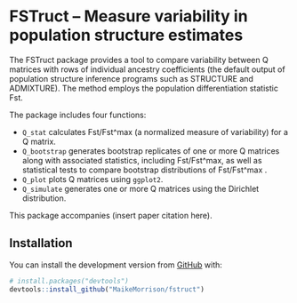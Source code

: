 
<!-- README.md is generated from README.Rmd. Please edit that file -->

# FSTruct – Measure variability in population structure estimates

<!-- badges: start -->

<!-- badges: end -->

The FSTruct package provides a tool to compare variability between Q
matrices with rows of individual ancestry coefficients (the default
output of population structure inference programs such as STRUCTURE and
ADMIXTURE). The method employs the population differentiation statistic
Fst.

The package includes four functions:

  - `Q_stat` calculates Fst/Fst^max (a normalized measure of
    variability) for a Q matrix.
  - `Q_bootstrap` generates bootstrap replicates of one or more Q
    matrices along with associated statistics, including Fst/Fst^max, as
    well as statistical tests to compare bootstrap distributions of
    Fst/Fst^max .
  - `Q_plot` plots Q matrices using `ggplot2`.
  - `Q_simulate` generates one or more Q matrices using the Dirichlet
    distribution.

This package accompanies (insert paper citation here).

## Installation

<!-- You can install the released version of FSTruct from [CRAN](https://CRAN.R-project.org) with: -->

<!-- ``` r -->

<!-- install.packages("FSTruct") -->

<!-- ``` -->

You can install the development version from
[GitHub](https://github.com/) with:

``` r
# install.packages("devtools")
devtools::install_github("MaikeMorrison/fstruct")
```

<!-- ## Example -->

<!-- This is a basic example which shows you how to solve a common problem: -->

<!-- ```{r example} -->

<!-- library(fstruct) -->

<!-- ## basic example code -->

<!-- ``` -->

<!-- What is special about using `README.Rmd` instead of just `README.md`? You can include R chunks like so: -->

<!-- ```{r cars} -->

<!-- summary(cars) -->

<!-- ``` -->

<!-- You'll still need to render `README.Rmd` regularly, to keep `README.md` up-to-date. `devtools::build_readme()` is handy for this. You could also use GitHub Actions to re-render `README.Rmd` every time you push. An example workflow can be found here: <https://github.com/r-lib/actions/tree/master/examples>. -->

<!-- You can also embed plots, for example: -->

<!-- ```{r pressure, echo = FALSE} -->

<!-- plot(pressure) -->

<!-- ``` -->

<!-- In that case, don't forget to commit and push the resulting figure files, so they display on GitHub and CRAN. -->
